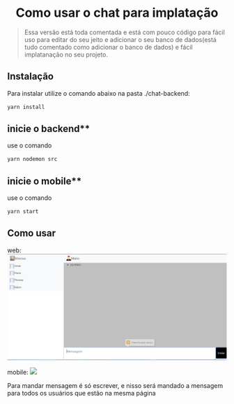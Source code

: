 <h1 align="center">Como usar o chat para implatação</h1>

>Essa versão está toda comentada e está com pouco código para fácil uso para editar do seu jeito e adicionar o seu banco de dados(está tudo comentado como adicionar o banco de dados) e fácil implatanação no seu projeto.

## Instalação
Para instalar utilize o comando abaixo na pasta ./chat-backend:
```bash
yarn install
```

## inicie o backend**
use o comando 
```bash
yarn nodemon src
```

## inicie o mobile**
use o comando 
```bash
yarn start
```

## Como usar

web:
![](./static/mensagem.PNG)

mobile:
![](./static/monile.gif)

Para mandar mensagem é só escrever, e nisso será mandado a mensagem para todos os usuários que estão na mesma página

